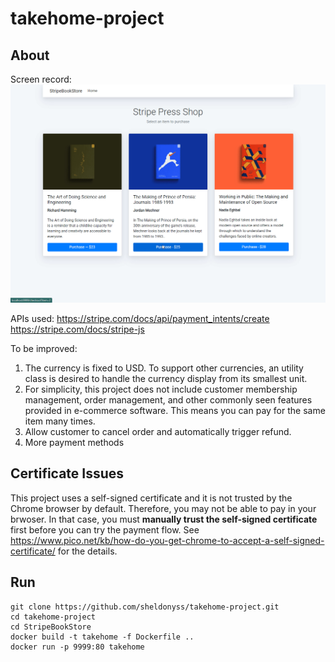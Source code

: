 # takehome-project

## About

Screen record: 
![alt text](https://github.com/sheldonyss/takehome-project/blob/master/2021-09-14_07-52-40.gif?raw=true "screen record")

APIs used:
https://stripe.com/docs/api/payment_intents/create
https://stripe.com/docs/stripe-js

To be improved:
1.  The currency is fixed to USD. To support other currencies, an utility class is desired to handle the currency display from its smallest unit.
2.  For simplicity, this project does not include customer membership management, order management, and other commonly seen features provided in e-commerce software. This means you can pay for the same item many times.
3.  Allow customer to cancel order and automatically trigger refund.
4.  More payment methods
  
## Certificate Issues
This project uses a self-signed certificate and it is not trusted by the Chrome browser by default. Therefore, you may not be able to pay in your brwoser.
In that case, you must **manually trust the self-signed certificate** first before you can try the payment flow. See https://www.pico.net/kb/how-do-you-get-chrome-to-accept-a-self-signed-certificate/ for the details.

## Run
```
git clone https://github.com/sheldonyss/takehome-project.git
cd takehome-project
cd StripeBookStore
docker build -t takehome -f Dockerfile ..
docker run -p 9999:80 takehome
```
